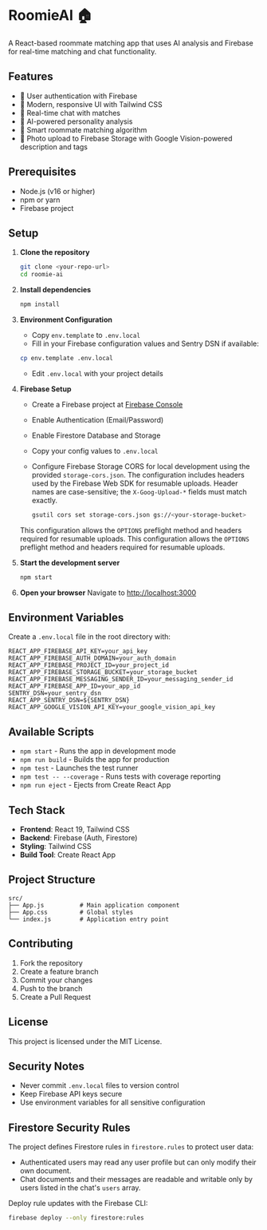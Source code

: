 # RoomieAI 🏠

A React-based roommate matching app that uses AI analysis and Firebase for real-time matching and chat functionality.

## Features

- 🔐 User authentication with Firebase
- 📱 Modern, responsive UI with Tailwind CSS
- 💬 Real-time chat with matches
- 🎯 AI-powered personality analysis
- 👥 Smart roommate matching algorithm
- 📸 Photo upload to Firebase Storage with Google Vision-powered description and tags

## Prerequisites

- Node.js (v16 or higher)
- npm or yarn
- Firebase project

## Setup

1. **Clone the repository**
   ```bash
   git clone <your-repo-url>
   cd roomie-ai
   ```

2. **Install dependencies**
   ```bash
   npm install
   ```

3. **Environment Configuration**
   - Copy `env.template` to `.env.local`
   - Fill in your Firebase configuration values and Sentry DSN if available:
   ```bash
   cp env.template .env.local
   ```
   - Edit `.env.local` with your project details

4. **Firebase Setup**
   - Create a Firebase project at [Firebase Console](https://console.firebase.google.com/)
   - Enable Authentication (Email/Password)
   - Enable Firestore Database and Storage
   - Copy your config values to `.env.local`
   - Configure Firebase Storage CORS for local development using the provided `storage-cors.json`.
     The configuration includes headers used by the Firebase Web SDK for resumable uploads.
     Header names are case-sensitive; the `X-Goog-Upload-*` fields must match exactly.

     ```bash
     gsutil cors set storage-cors.json gs://<your-storage-bucket>
     ```
    This configuration allows the `OPTIONS` preflight method and headers required
    for resumable uploads.
    This configuration allows the `OPTIONS` preflight method and headers required
    for resumable uploads.

5. **Start the development server**
   ```bash
   npm start
   ```

6. **Open your browser**
   Navigate to [http://localhost:3000](http://localhost:3000)

## Environment Variables

Create a `.env.local` file in the root directory with:

```env
REACT_APP_FIREBASE_API_KEY=your_api_key
REACT_APP_FIREBASE_AUTH_DOMAIN=your_auth_domain
REACT_APP_FIREBASE_PROJECT_ID=your_project_id
REACT_APP_FIREBASE_STORAGE_BUCKET=your_storage_bucket
REACT_APP_FIREBASE_MESSAGING_SENDER_ID=your_messaging_sender_id
REACT_APP_FIREBASE_APP_ID=your_app_id
SENTRY_DSN=your_sentry_dsn
REACT_APP_SENTRY_DSN=${SENTRY_DSN}
REACT_APP_GOOGLE_VISION_API_KEY=your_google_vision_api_key
```

## Available Scripts

- `npm start` - Runs the app in development mode
- `npm run build` - Builds the app for production
- `npm test` - Launches the test runner
- `npm test -- --coverage` - Runs tests with coverage reporting
- `npm run eject` - Ejects from Create React App

## Tech Stack

- **Frontend**: React 19, Tailwind CSS
- **Backend**: Firebase (Auth, Firestore)
- **Styling**: Tailwind CSS
- **Build Tool**: Create React App

## Project Structure

```
src/
├── App.js          # Main application component
├── App.css         # Global styles
└── index.js        # Application entry point
```

## Contributing

1. Fork the repository
2. Create a feature branch
3. Commit your changes
4. Push to the branch
5. Create a Pull Request

## License

This project is licensed under the MIT License.

## Security Notes

- Never commit `.env.local` files to version control
- Keep Firebase API keys secure
- Use environment variables for all sensitive configuration

## Firestore Security Rules

The project defines Firestore rules in `firestore.rules` to protect user data:

- Authenticated users may read any user profile but can only modify their own document.
- Chat documents and their messages are readable and writable only by users listed in the chat's `users` array.

Deploy rule updates with the Firebase CLI:

```bash
firebase deploy --only firestore:rules
```
